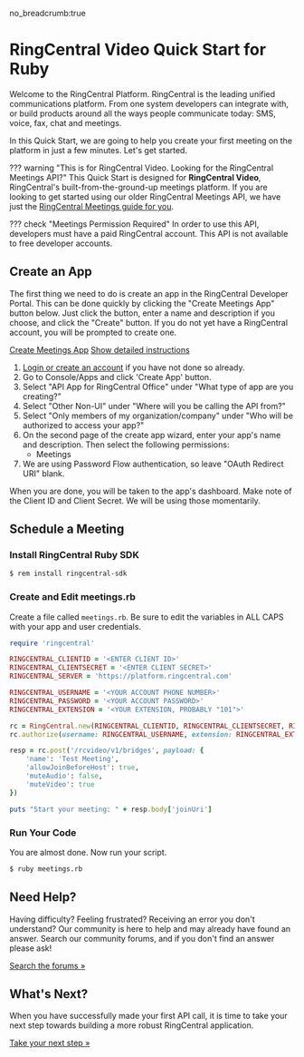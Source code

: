 no_breadcrumb:true

# RingCentral Video Quick Start for Ruby

Welcome to the RingCentral Platform. RingCentral is the leading unified communications platform. From one system developers can integrate with, or build products around all the ways people communicate today: SMS, voice, fax, chat and meetings.

In this Quick Start, we are going to help you create your first meeting on the platform in just a few minutes. Let's get started.

??? warning "This is for RingCentral Video. Looking for the RingCentral Meetings API?"
     This Quick Start is designed for **RingCentral Video**, RingCentral's built-from-the-ground-up meetings platform. If you are looking to get started using our older RingCentral Meetings API, we have just the [RingCentral Meetings guide for you](../../rcm/create-meeting/). 

??? check "Meetings Permission Required"
     In order to use this API, developers must have a paid RingCentral account. This API is not available to free developer accounts.

## Create an App

The first thing we need to do is create an app in the RingCentral Developer Portal. This can be done quickly by clicking the "Create Meetings App" button below. Just click the button, enter a name and description if you choose, and click the "Create" button. If you do not yet have a RingCentral account, you will be prompted to create one.

<a target="_new" href="https://developer.ringcentral.com/new-app?name=Meetings+Quick+Start+App&desc=A+simple+app+to+demo+creating+a+meeting+on+RingCentral&public=false&type=ServerOther&carriers=7710,7310,3420&permissions=Meetings&redirectUri=&utm_source=devguide&utm_medium=button&utm_campaign=quickstart" class="btn btn-primary">Create Meetings App</a>
<a class="btn-link btn-collapse" data-toggle="collapse" href="#create-app-instructions" role="button" aria-expanded="false" aria-controls="create-app-instructions">Show detailed instructions</a>

<div class="collapse" id="create-app-instructions">
<ol>
<li><a href="https://developer.ringcentral.com/login.html#/">Login or create an account</a> if you have not done so already.</li>
<li>Go to Console/Apps and click 'Create App' button.</li>
<li>Select "API App for RingCentral Office" under "What type of app are you creating?"</li>
<li>Select "Other Non-UI" under "Where will you be calling the API from?"
<li>Select "Only members of my organization/company" under "Who will be authorized to access your app?"
<li>On the second page of the create app wizard, enter your app's name and description. Then select the following permissions:
  <ul>
    <li>Meetings</li>
  </ul>
  </li>
<li>We are using Password Flow authentication, so leave "OAuth Redirect URI" blank.</li>
</ol>
</div>

When you are done, you will be taken to the app's dashboard. Make note of the Client ID and Client Secret. We will be using those momentarily.

## Schedule a Meeting

### Install RingCentral Ruby SDK

```bash
$ rem install ringcentral-sdk
```

### Create and Edit meetings.rb

Create a file called `meetings.rb`. Be sure to edit the variables in ALL CAPS with your app and user credentials.

```ruby
require 'ringcentral'

RINGCENTRAL_CLIENTID = '<ENTER CLIENT ID>'
RINGCENTRAL_CLIENTSECRET = '<ENTER CLIENT SECRET>'
RINGCENTRAL_SERVER = 'https://platform.ringcentral.com'

RINGCENTRAL_USERNAME = '<YOUR ACCOUNT PHONE NUMBER>'
RINGCENTRAL_PASSWORD = '<YOUR ACCOUNT PASSWORD>'
RINGCENTRAL_EXTENSION = '<YOUR EXTENSION, PROBABLY "101">'

rc = RingCentral.new(RINGCENTRAL_CLIENTID, RINGCENTRAL_CLIENTSECRET, RINGCENTRAL_SERVER)
rc.authorize(username: RINGCENTRAL_USERNAME, extension: RINGCENTRAL_EXTENSION, password: RINGCENTRAL_PASSWORD)

resp = rc.post('/rcvideo/v1/bridges', payload: {
    'name': 'Test Meeting',
    'allowJoinBeforeHost': true,
    'muteAudio': false,
    'muteVideo': true
})

puts "Start your meeting: " + resp.body['joinUri']
```

### Run Your Code

You are almost done. Now run your script.

```bash
$ ruby meetings.rb
```

## Need Help?

Having difficulty? Feeling frustrated? Receiving an error you don't understand? Our community is here to help and may already have found an answer. Search our community forums, and if you don't find an answer please ask!

<a target="_new" href="https://forums.developers.ringcentral.com/search.html?c=11&includeChildren=false&f=&type=question+OR+kbentry+OR+answer+OR+topic&redirect=search%2Fsearch&sort=relevance&q=meetings">Search the forums &raquo;</a>

## What's Next?

When you have successfully made your first API call, it is time to take your next step towards building a more robust RingCentral application. 

<a class="btn btn-success btn-lg" href="../../../basics/your-first-steps/">Take your next step &raquo;</a>


